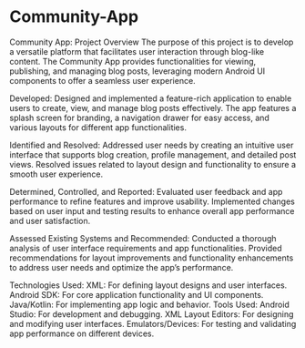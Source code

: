 # Community-App
Community App: Project Overview
The purpose of this project is to develop a versatile platform that facilitates user interaction through blog-like content. The Community App provides functionalities for viewing, publishing, and managing blog posts, leveraging modern Android UI components to offer a seamless user experience.

Developed: Designed and implemented a feature-rich application to enable users to create, view, and manage blog posts effectively. The app features a splash screen for branding, a navigation drawer for easy access, and various layouts for different app functionalities.

Identified and Resolved: Addressed user needs by creating an intuitive user interface that supports blog creation, profile management, and detailed post views. Resolved issues related to layout design and functionality to ensure a smooth user experience.

Determined, Controlled, and Reported: Evaluated user feedback and app performance to refine features and improve usability. Implemented changes based on user input and testing results to enhance overall app performance and user satisfaction.

Assessed Existing Systems and Recommended: Conducted a thorough analysis of user interface requirements and app functionalities. Provided recommendations for layout improvements and functionality enhancements to address user needs and optimize the app’s performance.

Technologies Used:
XML: For defining layout designs and user interfaces.
Android SDK: For core application functionality and UI components.
Java/Kotlin: For implementing app logic and behavior.
Tools Used:
Android Studio: For development and debugging.
XML Layout Editors: For designing and modifying user interfaces.
Emulators/Devices: For testing and validating app performance on different devices.
